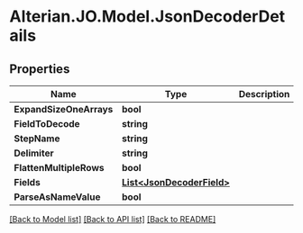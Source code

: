 # Alterian.JO.Model.JsonDecoderDetails

## Properties

Name | Type | Description | Notes
------------ | ------------- | ------------- | -------------
**ExpandSizeOneArrays** | **bool** |  | [optional] 
**FieldToDecode** | **string** |  | [optional] 
**StepName** | **string** |  | [optional] 
**Delimiter** | **string** |  | [optional] 
**FlattenMultipleRows** | **bool** |  | [optional] 
**Fields** | [**List&lt;JsonDecoderField&gt;**](JsonDecoderField.md) |  | [optional] 
**ParseAsNameValue** | **bool** |  | [optional] 

[[Back to Model list]](../README.md#documentation-for-models) [[Back to API list]](../README.md#documentation-for-api-endpoints) [[Back to README]](../README.md)

